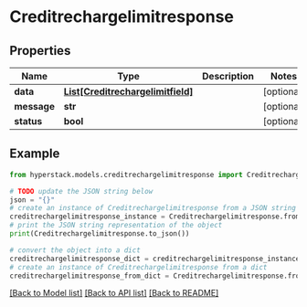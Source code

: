 # Creditrechargelimitresponse


## Properties

Name | Type | Description | Notes
------------ | ------------- | ------------- | -------------
**data** | [**List[Creditrechargelimitfield]**](Creditrechargelimitfield.md) |  | [optional] 
**message** | **str** |  | [optional] 
**status** | **bool** |  | [optional] 

## Example

```python
from hyperstack.models.creditrechargelimitresponse import Creditrechargelimitresponse

# TODO update the JSON string below
json = "{}"
# create an instance of Creditrechargelimitresponse from a JSON string
creditrechargelimitresponse_instance = Creditrechargelimitresponse.from_json(json)
# print the JSON string representation of the object
print(Creditrechargelimitresponse.to_json())

# convert the object into a dict
creditrechargelimitresponse_dict = creditrechargelimitresponse_instance.to_dict()
# create an instance of Creditrechargelimitresponse from a dict
creditrechargelimitresponse_from_dict = Creditrechargelimitresponse.from_dict(creditrechargelimitresponse_dict)
```
[[Back to Model list]](../README.md#documentation-for-models) [[Back to API list]](../README.md#documentation-for-api-endpoints) [[Back to README]](../README.md)


